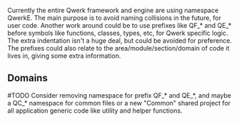 Currently the entire Qwerk framework and engine are using namespace QwerkE. The main purpose is to avoid naming collisions in the future, for user code. Another work around could be to use prefixes like QF_* and QE_* before symbols like functions, classes, types, etc, for Qwerk specific logic. The extra indentation isn't a huge deal, but could be avoided for preference. The prefixes could also relate to the area/module/section/domain of code it lives in, giving some extra information.

## Domains
#TODO Consider removing namespace for prefix QF_\* and QE_\*, and maybe a QC_\* namespace for common files or a new "Common" shared project for all application generic code like utility and helper functions.